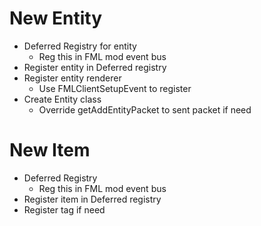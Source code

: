 
# New Entity

- Deferred Registry for entity
  - Reg this in FML mod event bus
- Register entity in Deferred registry
- Register entity renderer
  - Use FMLClientSetupEvent to register
- Create Entity class
  - Override getAddEntityPacket to sent packet if need


# New Item

- Deferred Registry
  - Reg this in FML mod event bus
- Register item in Deferred registry
- Register tag if need
